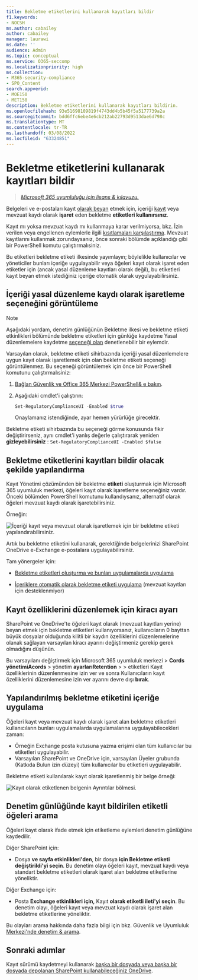 ```yaml
---
title: Bekletme etiketlerini kullanarak kayıtları bildir
f1.keywords:
- NOCSH
ms.author: cabailey
author: cabailey
manager: laurawi
ms.date: ''
audience: Admin
ms.topic: conceptual
ms.service: O365-seccomp
ms.localizationpriority: high
ms.collection:
- M365-security-compliance
- SPO_Content
search.appverid:
- MOE150
- MET150
description: Bekletme etiketlerini kullanarak kayıtları bildirin.
ms.openlocfilehash: 93e51698109819f4743dd4b5b45f5a5177739a2a
ms.sourcegitcommit: bdd6ffc6ebe4e6cb212ab22793d9513dae6d798c
ms.translationtype: MT
ms.contentlocale: tr-TR
ms.lasthandoff: 03/08/2022
ms.locfileid: "63324851"
---
```

# <a name="declare-records-by-using-retention-labels"></a>Bekletme etiketlerini kullanarak kayıtları bildir

>*[Microsoft 365 uyumluluğu için lisans & kılavuzu.](/office365/servicedescriptions/microsoft-365-service-descriptions/microsoft-365-tenantlevel-services-licensing-guidance/microsoft-365-security-compliance-licensing-guidance)*

Belgeleri ve e-postaları kayıt [olarak beyan](records-management.md#records) etmek için, içeriği [kayıt](retention.md#retention-labels) veya mevzuat kaydı olarak **işaret** eden bekletme **etiketleri kullanırsınız**.

Kayıt mı yoksa mevzuat kaydı mı kullanmaya karar verilmiyorsa, bkz. İzin verilen veya engellenen eylemlerle ilgili [kısıtlamaları karşılaştırma](records-management.md#compare-restrictions-for-what-actions-are-allowed-or-blocked). Mevzuat kayıtlarını kullanmak zorundaysanız, önce sonraki bölümde açıklandığı gibi bir PowerShell komutu çalıştırmalısiniz.

Bu etiketleri bekletme etiketi ilkesinde yayımlayın; böylelikle kullanıcılar ve yöneticiler bunları içeriğe uygulayabilir veya öğeleri kayıt olarak işaret eden etiketler için (ancak yasal düzenleme kayıtları olarak değil), bu etiketleri kayıt beyan etmek istediğiniz içeriğe otomatik olarak uygulayabilirsiniz.

## <a name="how-to-display-the-option-to-mark-content-as-a-regulatory-record"></a>İçeriği yasal düzenleme kaydı olarak işaretleme seçeneğini görüntüleme

> [!NOTE]
> Aşağıdaki yordam, denetim günlüğünün Bekletme ilkesi ve bekletme  etiketi etkinlikleri bölümünde bekletme etiketleri için günlüğe kaydetme Yasal düzenlemelere kaydetme [seçeneği olan](search-the-audit-log-in-security-and-compliance.md#retention-policy-and-retention-label-activities) denetlenebilir bir eylemdir.

Varsayılan olarak, bekletme etiketi sihirbazında içeriği yasal düzenlemelere uygun kayıt olarak işaretlemek için olan bekletme etiketi seçeneği görüntülenmez. Bu seçeneği görüntülemek için önce bir PowerShell komutunu çalıştırmalısiniz:

1. [Bağlan Güvenlik ve Office 365 Merkezi PowerShell& e bakın](/powershell/exchange/office-365-scc/connect-to-scc-powershell/connect-to-scc-powershell).

2. Aşağıdaki cmdlet'i çalıştırın:

    ```powershell
    Set-RegulatoryComplianceUI -Enabled $true
    ````

    Onaylamanız istendiğinde, ayar hemen yürürlüğe girecektir.

Bekletme etiketi sihirbazında bu seçeneği görme konusunda fikir değiştirirseniz, aynı cmdlet'i yanlış değerle çalıştırarak yeniden **gizleyebilirsiniz** : `Set-RegulatoryComplianceUI -Enabled $false`

## <a name="configuring-retention-labels-to-declare-records"></a>Bekletme etiketlerini kayıtları bildir olacak şekilde yapılandırma

Kayıt Yönetimi çözümünden bir bekletme **etiketi** oluşturmak için Microsoft 365 uyumluluk merkezi, öğeleri kayıt olarak işaretleme seçeneğiniz vardır. Önceki bölümden PowerShell komutunu kullandıysanız, alternatif olarak öğeleri mevzuat kaydı olarak işaretebilirsiniz.

Örneğin:

![İçeriği kayıt veya mevzuat olarak işaretlemek için bir bekletme etiketi yapılandırabilirsiniz.](../media/recordversioning6.png)

Artık bu bekletme etiketini kullanarak, gerektiğinde belgelerinizi SharePoint OneDrive e-Exchange e-postalara uygulayabilirsiniz.

Tam yönergeler için:

- [Bekletme etiketleri oluşturma ve bunları uygulamalarda uygulama](create-apply-retention-labels.md)

- [İçeriklere otomatik olarak bekletme etiketi uygulama](apply-retention-labels-automatically.md) (mevzuat kayıtları için desteklenmiyor)

## <a name="tenant-setting-for-editing-record-properties"></a>Kayıt özelliklerini düzenlemek için kiracı ayarı

SharePoint ve OneDrive'te öğeleri kayıt olarak (mevzuat kayıtları yerine) beyan etmek için bekletme etiketleri kullanıyorsanız, kullanıcıların 0 bayttan büyük dosyalar olduğunda kilitli bir kaydın özelliklerini düzenlemelerine olanak sağlayan varsayılan kiracı ayarını değiştirmeniz gerekip gerek olmadığını düşünün.[](record-versioning.md)

Bu varsayılanı değiştirmek için Microsoft 365 uyumluluk merkezi [](https://compliance.microsoft.com/) > **Cords yönetimiAcords** >  yönetim **ayarlarıRetention** >  >  etiketleri Kayıt özelliklerinin düzenlenmesine izin ver ve sonra Kullanıcıların kayıt özelliklerini düzenlemesine izin ver ayarını devre dışı **bırak**.

## <a name="applying-the-configured-retention-label-to-content"></a>Yapılandırılmış bekletme etiketini içeriğe uygulama

Öğeleri kayıt veya mevzuat kaydı olarak işaret alan bekletme etiketleri kullanıcıların bunları uygulamalarda uygulamalarına uygulayabilecekleri zaman:

- Örneğin Exchange posta kutusuna yazma erişimi olan tüm kullanıcılar bu etiketleri uygulayabilir.
- Varsayılan SharePoint ve OneDrive için, varsayılan Üyeler grubunda (Katkıda Bulun izin düzeyi) tüm kullanıcılar bu etiketleri uygulayabilir.

Bekletme etiketi kullanılarak kayıt olarak işaretlenmiş bir belge örneği:

![Kayıt olarak etiketlenen belgenin Ayrıntılar bölmesi.](../media/recordversioning7.png)

## <a name="searching-the-audit-log-for-labeled-items-that-were-declared-records"></a>Denetim günlüğünde kayıt bildirilen etiketli öğeleri arama

Öğeleri kayıt olarak ifade etmek için etiketleme eylemleri denetim günlüğüne kaydedilir.

Diğer SharePoint için:
- Dosya **ve sayfa etkinlikleri'den**, bir dosya **için Bekletme etiketi değiştirildi'yi seçin**. Bu denetim olayı öğeleri kayıt, mevzuat kaydı veya standart bekletme etiketleri olarak işaret alan bekletme etiketlerine yöneliktir.

Diğer Exchange için:
- Posta **Exchange etkinlikleri için,** Kayıt **olarak etiketli ileti'yi seçin**. Bu denetim olayı, öğeleri kayıt veya mevzuat kaydı olarak işaret alan bekletme etiketlerine yöneliktir.

Bu olayları arama hakkında daha fazla bilgi için bkz. Güvenlik ve Uyumluluk [Merkezi'nde denetim & arama](search-the-audit-log-in-security-and-compliance.md#file-and-page-activities).

## <a name="next-steps"></a>Sonraki adımlar

Kayıt sürümü kaydetmeyi kullanarak [başka bir dosyada veya başka bir dosyada depolanan SharePoint kullanabileceğiniz OneDrive](record-versioning.md).